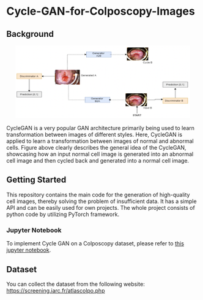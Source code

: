 # Cycle-GAN-for-Colposcopy-Images

## Background

<p align="center">
<img src="./Cycle GAN concept.png" width="458" height="190" alt="General idea of the CycleGAN" />
</p>

CycleGAN is a very popular GAN architecture primarily
being used to learn transformation between images of
different styles. Here, CycleGAN is applied to learn a
transformation between images of normal and abnormal
cells. Figure above clearly describes the general idea of the
CycleGAN, showcasing how an input normal cell image is
generated into an abnormal cell image and then cycled back
and generated into a normal cell image.

## Getting Started
This repository contains the main code for the generation of high-quality cell images, thereby
solving the problem of insufficient data. It has a
simple API and can be easily used for own projects. The whole project consists
of python code by utilizing PyTorch framework.

### Jupyter Notebook
To implement Cycle GAN on a Colposcopy dataset, please refer
to [this jupyter notebook](./scaleatt/video_scale_attack.ipynb).

## Dataset
You can collect the dataset from the following website:
https://screening.iarc.fr/atlascolpo.php

